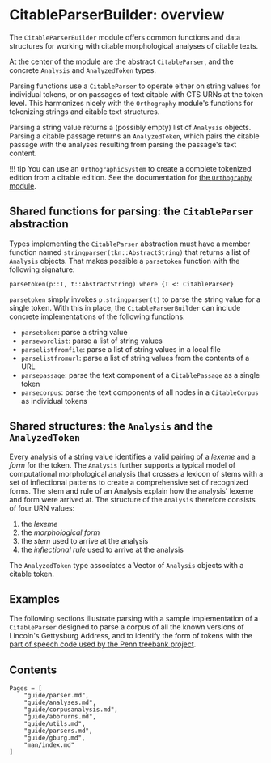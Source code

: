 # CitableParserBuilder:  overview

The `CitableParserBuilder` module offers common functions and data structures for working with citable morphological analyses of citable texts.  

At the center of the module are the abstract `CitableParser`, and the concrete `Analysis` and `AnalyzedToken` types. 

Parsing functions use a `CitableParser` to operate either on string values for individual tokens, or on passages of text citable with CTS URNs at the token level.  This harmonizes nicely with the `Orthography` module's functions for tokenizing strings and citable text structures.

Parsing a string value returns a (possibly empty) list of `Analysis` objects.  Parsing a citable passage returns an `AnalyzedToken`, which pairs the citable passage with the analyses resulting from parsing the passage's text content.


!!! tip
    You can use an `OrthographicSystem` to create a complete tokenized edition from a citable edition. See the documentation for [the `Orthography` module](https://hcmid.github.io/Orthography.jl/stable/guide/corpora/).



## Shared functions for parsing: the `CitableParser` abstraction

Types implementing the `CitableParser` abstraction must have a member function named `stringparser(tkn::AbstractString)` that returns a list of `Analysis` objects.  That makes possible a `parsetoken` function with the following signature:


    parsetoken(p::T, t::AbstractString) where {T <: CitableParser}

`parsetoken` simply invokes `p.stringparser(t)` to parse the string value for a single token.  With this in place, the `CitableParserBuilder` can include concrete implementations of the following functions:

- `parsetoken`: parse a string value
- `parsewordlist`: parse a list of string values
- `parselistfromfile`: parse a list of string values in a local file
- `parselistfromurl`: parse a list of string values from the contents of a URL
- `parsepassage`: parse the text component of a `CitablePassage` as a single token
- `parsecorpus`: parse the text components of all nodes in a `CitableCorpus` as individual tokens




## Shared structures: the `Analysis` and the `AnalyzedToken` 

Every analysis of a string value identifies a valid pairing of a *lexeme* and a *form* for the token.  The `Analysis` further supports a typical model of computational morphological analysis that crosses a lexicon of stems with a set of inflectional patterns to create a comprehensive set of recognized forms. The stem and rule of an Analysis explain how the analysis' lexeme and form were arrived at.  The structure of the `Analysis` therefore consists of four URN values:

1. the *lexeme*
2. the *morphological form*
3. the *stem* used to arrive at the analysis
4. the *inflectional rule* used to arrive at the analysis

The `AnalyzedToken` type associates a Vector of `Analysis` objects with a citable token.


## Examples

The following sections illustrate parsing with a sample implementation of a `CitableParser` designed to parse a corpus of all the known versions of Lincoln's Gettysburg Address, and to identify the form of tokens with the [part of speech code used by the Penn treebank project](https://www.ling.upenn.edu/courses/Fall_2003/ling001/penn_treebank_pos.html).


## Contents

```@contents
Pages = [
    "guide/parser.md",
    "guide/analyses.md",
    "guide/corpusanalysis.md",
    "guide/abbrurns.md",
    "guide/utils.md",
    "guide/parsers.md",
    "guide/gburg.md",
    "man/index.md"
]
```